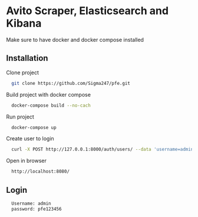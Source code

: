 
# Avito Scraper, Elasticsearch and Kibana

Make sure to have docker and docker compose installed


## Installation

Clone project

```bash
  git clone https://github.com/Sigma247/pfe.git
```
Build project with docker compose

```bash
  docker-compose build --no-cach
```
Run project

```bash
  docker-compose up
```

Create user to login

```bash
  curl -X POST http://127.0.0.1:8000/auth/users/ --data 'username=admin&password=pfe123456'
```
Open in browser

```bash
  http://localhost:8080/
```

## Login

```bash
  Username: admin
  password: pfe123456
```

